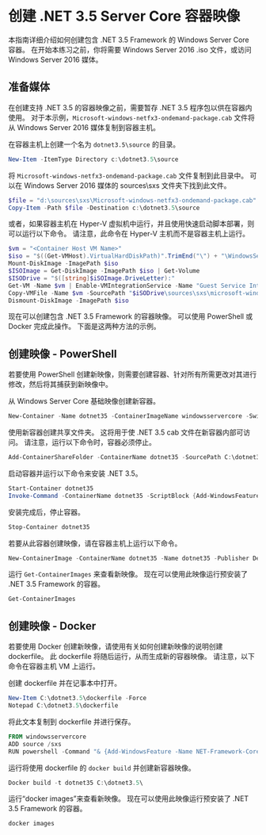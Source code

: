 # 创建 .NET 3.5 Server Core 容器映像

本指南详细介绍如何创建包含 .NET 3.5 Framework 的 Windows Server Core 容器。 在开始本练习之前，你将需要 Windows Server 2016 .iso 文件，或访问 Windows Server 2016 媒体。

## 准备媒体

在创建支持 .NET 3.5 的容器映像之前，需要暂存 .NET 3.5 程序包以供在容器内使用。 对于本示例，`Microsoft-windows-netfx3-ondemand-package.cab` 文件将从 Windows Server 2016 媒体复制到容器主机。

在容器主机上创建一个名为 `dotnet3.5\source` 的目录。

```powershell
New-Item -ItemType Directory c:\dotnet3.5\source
```

将 `Microsoft-windows-netfx3-ondemand-package.cab` 文件复制到此目录中。 可以在 Windows Server 2016 媒体的 sources\sxs 文件夹下找到此文件。

```powershell
$file = "d:\sources\sxs\Microsoft-windows-netfx3-ondemand-package.cab"
Copy-Item -Path $file -Destination c:\dotnet3.5\source
```

或者，如果容器主机在 Hyper-V 虚拟机中运行，并且使用快速启动脚本部署，则可以运行以下命令。 请注意，此命令在 Hyper-V 主机而不是容器主机上运行。

```powershell
$vm = "<Container Host VM Name>"
$iso = "$((Get-VMHost).VirtualHardDiskPath)".TrimEnd("\") + "\WindowsServerTP4.iso"
Mount-DiskImage -ImagePath $iso
$ISOImage = Get-DiskImage -ImagePath $iso | Get-Volume
$ISODrive = "$([string]$iSOImage.DriveLetter):"
Get-VM -Name $vm | Enable-VMIntegrationService -Name "Guest Service Interface"
Copy-VMFile -Name $vm -SourcePath "$iSODrive\sources\sxs\microsoft-windows-netfx3-ondemand-package.cab" -DestinationPath "c:\dotnet3.5\source\microsoft-windows-netfx3-ondemand-package.cab" -FileSource Host -CreateFullPath
Dismount-DiskImage -ImagePath $iso
```

现在可以创建包含 .NET 3.5 Framework 的容器映像。 可以使用 PowerShell 或 Docker 完成此操作。 下面是这两种方法的示例。

## 创建映像 - PowerShell

若要使用 PowerShell 创建新映像，则需要创建容器、针对所有所需更改对其进行修改，然后将其捕获到新映像中。

从 Windows Server Core 基础映像创建新容器。

```powershell
New-Container -Name dotnet35 -ContainerImageName windowsservercore -SwitchName “Virtual Switch”
```

使用新容器创建共享文件夹。 这将用于使 .NET 3.5 cab 文件在新容器内部可访问。 请注意，运行以下命令时，容器必须停止。

```powershell
Add-ContainerShareFolder -ContainerName dotnet35 -SourcePath C:\dotnet3.5\source -DestinationPath c:\sxs
```

启动容器并运行以下命令来安装 .NET 3.5。

```powershell
Start-Container dotnet35
Invoke-Command -ContainerName dotnet35 -ScriptBlock {Add-WindowsFeature -Name NET-Framework-Core -Source c:\sxs} -RunAsAdministrator
```

安装完成后，停止容器。

```powershell
Stop-Container dotnet35
```

若要从此容器创建映像，请在容器主机上运行以下命令。

```powershell
New-ContainerImage -ContainerName dotnet35 -Name dotnet35 -Publisher Demo -Version 1.0
```

运行 `Get-ContainerImages` 来查看新映像。 现在可以使用此映像运行预安装了 .NET 3.5 Framework 的容器。

```powershell
Get-ContainerImages
```

## 创建映像 - Docker

若要使用 Docker 创建新映像，请使用有关如何创建新映像的说明创建 dockerfile。 此 dockerfile 将随后运行，从而生成新的容器映像。 请注意，以下命令在容器主机 VM 上运行。

创建 dockerfile 并在记事本中打开。

```powershell
New-Item C:\dotnet3.5\dockerfile -Force
Notepad C:\dotnet3.5\dockerfile
```

将此文本复制到 dockerfile 并进行保存。

```powershell
FROM windowsservercore
ADD source /sxs
RUN powershell -Command "& {Add-WindowsFeature -Name NET-Framework-Core -Source c:\sxs}"
```

运行将使用 dockerfile 的 `docker build` 并创建新容器映像。

```powershell
Docker build -t dotnet35 C:\dotnet3.5\
```

运行“docker images”来查看新映像。 现在可以使用此映像运行预安装了 .NET 3.5 Framework 的容器。

```powershell
docker images
```




